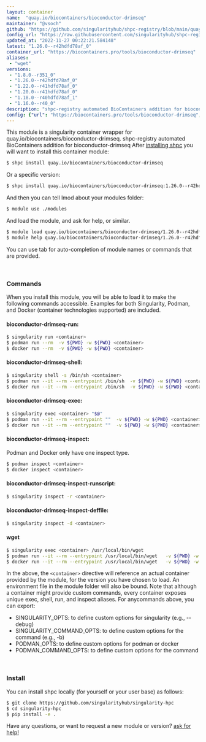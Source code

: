 ```yaml
---
layout: container
name:  "quay.io/biocontainers/bioconductor-drimseq"
maintainer: "@vsoch"
github: "https://github.com/singularityhub/shpc-registry/blob/main/quay.io/biocontainers/bioconductor-drimseq/container.yaml"
config_url: "https://raw.githubusercontent.com/singularityhub/shpc-registry/main/quay.io/biocontainers/bioconductor-drimseq/container.yaml"
updated_at: "2022-11-27 00:22:21.584148"
latest: "1.26.0--r42hdfd78af_0"
container_url: "https://biocontainers.pro/tools/bioconductor-drimseq"
aliases:
 - "wget"
versions:
 - "1.8.0--r351_0"
 - "1.26.0--r42hdfd78af_0"
 - "1.22.0--r41hdfd78af_0"
 - "1.20.0--r41hdfd78af_0"
 - "1.18.0--r40hdfd78af_1"
 - "1.16.0--r40_0"
description: "shpc-registry automated BioContainers addition for bioconductor-drimseq"
config: {"url": "https://biocontainers.pro/tools/bioconductor-drimseq", "maintainer": "@vsoch", "description": "shpc-registry automated BioContainers addition for bioconductor-drimseq", "latest": {"1.26.0--r42hdfd78af_0": "sha256:467c435649f1473f803c44ca9985f622016ebd47ea53ad661861f5a940febed7"}, "tags": {"1.8.0--r351_0": "sha256:ae5067b1a546a3191c2e0ea8410113b480cd758be4e11dc780ad9514d21778bb", "1.26.0--r42hdfd78af_0": "sha256:467c435649f1473f803c44ca9985f622016ebd47ea53ad661861f5a940febed7", "1.22.0--r41hdfd78af_0": "sha256:691497d1325afda97d21ef986dd9a1e9b48582cf648e255990ca75eaa5d2e9dc", "1.20.0--r41hdfd78af_0": "sha256:eb5606f3a41e4470f80f75057f159ba5a11049d2f200791ba0139bd4e0c7df28", "1.18.0--r40hdfd78af_1": "sha256:5f9969ee6a89ef41bd2ebed97a30d12411a393da357ec8cdfe57d08cc0074f84", "1.16.0--r40_0": "sha256:0ae588a1537937e46fbb999f7efe3beefa858a71295a02faaf22c77df47ee889"}, "docker": "quay.io/biocontainers/bioconductor-drimseq", "aliases": {"wget": "/usr/local/bin/wget"}}
---
```


This module is a singularity container wrapper for quay.io/biocontainers/bioconductor-drimseq.
shpc-registry automated BioContainers addition for bioconductor-drimseq
After [installing shpc](#install) you will want to install this container module:


```bash
$ shpc install quay.io/biocontainers/bioconductor-drimseq
```

Or a specific version:

```bash
$ shpc install quay.io/biocontainers/bioconductor-drimseq:1.26.0--r42hdfd78af_0
```

And then you can tell lmod about your modules folder:

```bash
$ module use ./modules
```

And load the module, and ask for help, or similar.

```bash
$ module load quay.io/biocontainers/bioconductor-drimseq/1.26.0--r42hdfd78af_0
$ module help quay.io/biocontainers/bioconductor-drimseq/1.26.0--r42hdfd78af_0
```

You can use tab for auto-completion of module names or commands that are provided.

<br>

### Commands

When you install this module, you will be able to load it to make the following commands accessible.
Examples for both Singularity, Podman, and Docker (container technologies supported) are included.

#### bioconductor-drimseq-run:

```bash
$ singularity run <container>
$ podman run --rm  -v ${PWD} -w ${PWD} <container>
$ docker run --rm  -v ${PWD} -w ${PWD} <container>
```

#### bioconductor-drimseq-shell:

```bash
$ singularity shell -s /bin/sh <container>
$ podman run --it --rm --entrypoint /bin/sh  -v ${PWD} -w ${PWD} <container>
$ docker run --it --rm --entrypoint /bin/sh  -v ${PWD} -w ${PWD} <container>
```

#### bioconductor-drimseq-exec:

```bash
$ singularity exec <container> "$@"
$ podman run --it --rm --entrypoint ""  -v ${PWD} -w ${PWD} <container> "$@"
$ docker run --it --rm --entrypoint ""  -v ${PWD} -w ${PWD} <container> "$@"
```

#### bioconductor-drimseq-inspect:

Podman and Docker only have one inspect type.

```bash
$ podman inspect <container>
$ docker inspect <container>
```

#### bioconductor-drimseq-inspect-runscript:

```bash
$ singularity inspect -r <container>
```

#### bioconductor-drimseq-inspect-deffile:

```bash
$ singularity inspect -d <container>
```


#### wget

```bash
$ singularity exec <container> /usr/local/bin/wget
$ podman run --it --rm --entrypoint /usr/local/bin/wget   -v ${PWD} -w ${PWD} <container> -c " $@"
$ docker run --it --rm --entrypoint /usr/local/bin/wget   -v ${PWD} -w ${PWD} <container> -c " $@"
```



In the above, the `<container>` directive will reference an actual container provided
by the module, for the version you have chosen to load. An environment file in the
module folder will also be bound. Note that although a container
might provide custom commands, every container exposes unique exec, shell, run, and
inspect aliases. For anycommands above, you can export:

 - SINGULARITY_OPTS: to define custom options for singularity (e.g., --debug)
 - SINGULARITY_COMMAND_OPTS: to define custom options for the command (e.g., -b)
 - PODMAN_OPTS: to define custom options for podman or docker
 - PODMAN_COMMAND_OPTS: to define custom options for the command

<br>

### Install

You can install shpc locally (for yourself or your user base) as follows:

```bash
$ git clone https://github.com/singularityhub/singularity-hpc
$ cd singularity-hpc
$ pip install -e .
```

Have any questions, or want to request a new module or version? [ask for help!](https://github.com/singularityhub/singularity-hpc/issues)